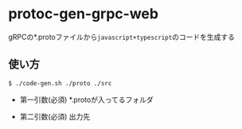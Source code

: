 # protoc-gen-grpc-web
gRPCの*.protoファイルから`javascript+typescript`のコードを生成する

## 使い方
```bash
$ ./code-gen.sh ./proto ./src
```

- 第一引数(必須)
*.protoが入ってるフォルダ

- 第二引数(必須)
出力先



